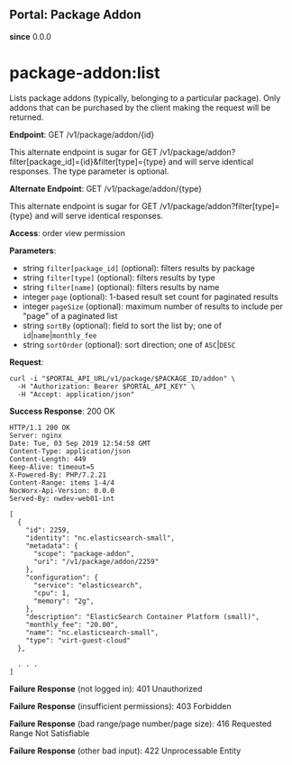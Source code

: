 Portal: Package Addon
---------------------

**since** 0.0.0

package-addon:list
==================

Lists package addons (typically, belonging to a particular package). 
Only addons that can be purchased by the client making the request will be returned.

**Endpoint**:  GET /v1/package/addon/{id}

This alternate endpoint is sugar for GET /v1/package/addon?filter[package_id]={id}&filter[type]={type} and will serve identical responses. The type parameter is optional.

**Alternate Endpoint**:  GET /v1/package/addon/{type}

This alternate endpoint is sugar for GET /v1/package/addon?filter[type]={type} and will serve identical responses.

**Access**: order view permission

**Parameters**:
- string `filter[package_id]` (optional): filters results by package
- string `filter[type]` (optional): filters results by type
- string `filter[name]` (optional): filters results by name
- integer `page` (optional): 1-based result set count for paginated results
- integer `pageSize` (optional): maximum number of results to include per "page" of a paginated list
- string `sortBy` (optional): field to sort the list by; one of `id`|`name`|`monthly_fee`
- string `sortOrder` (optional): sort direction; one of `ASC`|`DESC`

**Request**:
```
curl -i "$PORTAL_API_URL/v1/package/$PACKAGE_ID/addon" \
  -H "Authorization: Bearer $PORTAL_API_KEY" \
  -H "Accept: application/json"
```

**Success Response**: 200 OK
```
HTTP/1.1 200 OK
Server: nginx
Date: Tue, 03 Sep 2019 12:54:58 GMT
Content-Type: application/json
Content-Length: 449
Keep-Alive: timeout=5
X-Powered-By: PHP/7.2.21
Content-Range: items 1-4/4
NocWorx-Api-Version: 0.0.0
Served-By: nwdev-web01-int

[
  {
    "id": 2259,
    "identity": "nc.elasticsearch-small",
    "metadata": {
      "scope": "package-addon",
      "uri": "/v1/package/addon/2259"
    },
    "configuration": {
      "service": "elasticsearch",
      "cpu": 1,
      "memory": "2g",
    },
    "description": "ElasticSearch Container Platform (small)",
    "monthly_fee": "20.00",
    "name": "nc.elasticsearch-small",
    "type": "virt-guest-cloud"
  },
  
  . . .
]
```

**Failure Response** (not logged in): 401 Unauthorized

**Failure Response** (insufficient permissions): 403 Forbidden

**Failure Response** (bad range/page number/page size): 416 Requested Range Not Satisfiable

**Failure Response** (other bad input): 422 Unprocessable Entity
